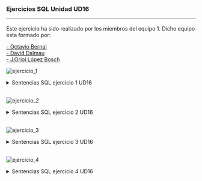 ### Ejercicios SQL Unidad UD16<hr>

Este ejercicio ha sido realizado por los miembros del equipo 1. Dicho equipo esta formado por:

[- Octavio Bernal](https://github.com/OctavioBernalGH)<br>
[- David Dalmau](https://github.com/DavidDalmauDieguez)<br>
[- J.Oriol López Bosch](https://github.com/mednologic)

![ejercicio_1](https://user-images.githubusercontent.com/103035621/165497244-a7df2931-23a9-48e0-ad5f-6c8cba527c1c.PNG)


<details>
  <summary>Sentencias SQL ejercicio 1 UD16</summary>
<br>
<p align="justify">En este ejercicio se practican las sentencias select , insert con sus respectivos parámetros.. </p>
  
  ```sql

  ```
 </details>
 <br>



![ejercicio_2](https://user-images.githubusercontent.com/103035621/165496604-b5f94f60-8378-4a93-b793-44d1723b3a37.PNG)


<details>
  <summary>Sentencias SQL ejercicio 2 UD16</summary>
<br>
<p align="justify">En este ejercicio se practican las sentencias select , insert con sus respectivos parámetros.. </p>
  
  ```sql

  ```
 </details>
 <br>


![ejercicio_3](https://user-images.githubusercontent.com/103035621/165496141-eded7dea-3dd2-43bf-be70-1fbda53537cc.PNG)


<details>
  <summary>Sentencias SQL ejercicio 3 UD16</summary>
<br>
<p align="justify">En este ejercicio se practican las sentencias select , insert con sus respectivos parámetros.. </p>
  
  ```sql
select * from almacenes;
select * from cajas;
-- ejercicio 3.1
select * from almacenes;
-- ejercicio 3.2
select * from cajas where valor > 150;
-- ejercicio 3.3
select distinct contenido from cajas;
-- ejercicio 3.4
select AVG(valor) from cajas;
-- ejercicio 3.5
select almacen, AVG(valor) from cajas group by ALMACEN;
-- ejercicio 3.6
select almacen, AVG(valor) < 150 from cajas group by ALMACEN;
-- ejercicio 3.7
select numreferencia, lugar from cajas, almacenes  where almacenes.codigo = cajas.almacen;
-- ejercicio 3.8
select almacen, count(numreferencia) from cajas group by almacen;
-- ejercicio 3.9
select codigo from almacenes where capacidad < (select count(*) from cajas where almacen = codigo);
-- ejercicio 3.10
select numreferencia, lugar from cajas, almacenes where almacenes.lugar = 'Bilbao';
-- ejercicio 3.11
insert into almacenes (codigo, lugar, capacidad) values (6,'Barcelona', 3);
select * from almacenes where lugar = 'Barcelona';
-- ejercicio 3.12
insert into cajas(numreferencia, contenido, valor, almacen) values ('H5RT', 'Papers', 200, 2);
select * from cajas where numreferencia  = 'H5RT';
-- ejercicio 3.13
update cajas set valor = valor * 0.85;
-- ejercicio 3.14
update cajas set valor = valor * 0.80 where valor > (select AVG(valor));
-- ejercicio 3.15
delete from cajas where valor < 100;
select valor from cajas;
-- ejercicio 3.16
delete from cajas where almacen in (select codigo from almacenes where capacidad < (select count(*)  where almacen = codigo));
  ```
 </details>
 <br>


![ejercicio_4](https://user-images.githubusercontent.com/103035621/165496409-813e9cfc-a741-4042-a55f-ec9f1a26a7d1.PNG)


<details>
  <summary>Sentencias SQL ejercicio 4 UD16</summary>
<br>
<p align="justify">En este ejercicio se practican las sentencias select , insert con sus respectivos parámetros.. </p>
  
  ```sql

  ```
 </details>
 <br>
